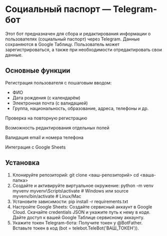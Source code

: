 # Социальный паспорт — Telegram-бот

Этот бот предназначен для сбора и редактирования информации о пользователях (социальный паспорт) через Telegram.
Данные сохраняются в Google Таблицу.
Пользователь может зарегистрироваться, а также при необходимости отредактировать свои данные.

## Основные функции
Регистрация пользователя с пошаговым вводом:
 - ФИО
 - Дата рождения (с календарём)
 - Электронная почта (с валидацией)
 - Группа, национальность, образование, адреса, телефоны и др.

Проверка на повторную регистрацию

Возможность редактирования отдельных полей

Валидация email и номера телефона

Интеграция с Google Sheets

## Установка

1. Клонируйте репозиторий:
   git clone <ваш-репозиторий>
   cd <ваша-папка>
2. Создайте и активируйте виртуальное окружение:
   python -m venv myvenv
   myvenv\Scripts\activate  # Windows
   или
   source myvenv/bin/activate  # Linux/Mac
3. Установите зависимости:
   pip install -r requirements.txt
4. Настройте Google Sheets:
   Создайте сервисный аккаунт в Google Cloud.
   Скачайте credentials JSON и укажите путь к нему в коде.
   Дайте доступ к вашей Google Таблице сервисному аккаунту.
5. Укажите токен Telegram-бота:
   Получите токен у @BotFather.
   Вставьте токен в код (bot = telebot.TeleBot('ВАШ_ТОКЕН')).

